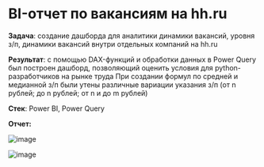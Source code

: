 # BI-отчет по вакансиям на hh.ru

**Задача**: создание дашборда для аналитики динамики вакансий, уровня з/п, динамики вакансий внутри отдельных компаний на hh.ru

**Результат**:  с помощью DAX-функций и обработки данных в Power Query был построен дашборд, позволяющий оценить условия для python-разработчиков на рынке труда
При создании формул по средней и медианной з/п были утены различные вариации указания з/п (от n рублей; до n рублей; от n и до m рублей)

**Стек**: Power BI, Power Query

**Отчет:**

![image](https://github.com/user-attachments/assets/2c77f899-23c4-497f-975e-d5b24249ce34)

![image](https://github.com/user-attachments/assets/5c0d3f9c-5882-42ee-85e5-20543003a42e)



